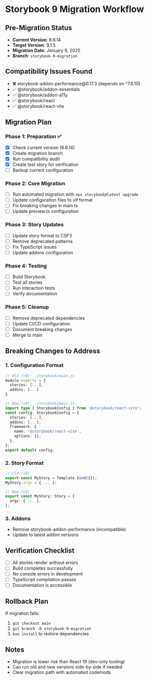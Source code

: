 # Storybook 9 Migration Workflow

## Pre-Migration Status

- **Current Version**: 8.6.14
- **Target Version**: 9.1.5
- **Migration Date**: January 9, 2025
- **Branch**: `storybook-9-migration`

## Compatibility Issues Found

- ❌ storybook-addon-performance\@0.17.3 (depends on ^7.6.10)
- ✅ @storybook/addon-essentials
- ✅ @storybook/addon-a11y
- ✅ @storybook/react
- ✅ @storybook/react-vite

## Migration Plan

### Phase 1: Preparation ✅

- [x] Check current version (8.6.14)
- [x] Create migration branch
- [x] Run compatibility audit
- [x] Create test story for verification
- [ ] Backup current configuration

### Phase 2: Core Migration

- [ ] Run automated migration with `npx storybook@latest upgrade`
- [ ] Update configuration files to v9 format
- [ ] Fix breaking changes in main.ts
- [ ] Update preview\.ts configuration

### Phase 3: Story Updates

- [ ] Update story format to CSF3
- [ ] Remove deprecated patterns
- [ ] Fix TypeScript issues
- [ ] Update addons configuration

### Phase 4: Testing

- [ ] Build Storybook
- [ ] Test all stories
- [ ] Run interaction tests
- [ ] Verify documentation

### Phase 5: Cleanup

- [ ] Remove deprecated dependencies
- [ ] Update CI/CD configuration
- [ ] Document breaking changes
- [ ] Merge to main

## Breaking Changes to Address

### 1. Configuration Format

```typescript
// Old (v8): .storybook/main.js
module.exports = {
  stories: [...],
  addons: [...]
}

// New (v9): .storybook/main.ts
import type { StorybookConfig } from '@storybook/react-vite';
const config: StorybookConfig = {
  stories: [...],
  addons: [...],
  framework: {
    name: '@storybook/react-vite',
    options: {},
  },
};
export default config;
```

### 2. Story Format

```typescript
// Old (v8)
export const MyStory = Template.bind({});
MyStory.args = { ... };

// New (v9)
export const MyStory: Story = {
  args: { ... },
};
```

### 3. Addons

- Remove storybook-addon-performance (incompatible)
- Update to latest addon versions

## Verification Checklist

- [ ] All stories render without errors
- [ ] Build completes successfully
- [ ] No console errors in development
- [ ] TypeScript compilation passes
- [ ] Documentation is accessible

## Rollback Plan

If migration fails:

1. `git checkout main`
2. `git branch -D storybook-9-migration`
3. `bun install` to restore dependencies

## Notes

- Migration is lower risk than React 19 (dev-only tooling)
- Can run old and new versions side-by-side if needed
- Clear migration path with automated codemods
